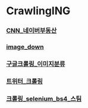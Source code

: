 # CrawlingING
### [CNN_네이버부동산](https://colab.research.google.com/github/songmoo/DataAnalysis/blob/master/CrawlingIMG/CNN_네이버부동산_크롤링.ipynb)
### [image_down](https://colab.research.google.com/github/songmoo/DataAnalysis/blob/master/CrawlingIMG/image_down.ipynb)
### [구글크롤링_이미지분류](https://colab.research.google.com/github/songmoo/DataAnalysis/blob/master/CrawlingIMG/구글크롤링_이미지분류.ipynb)
### [트위터_크롤링](https://colab.research.google.com/github/songmoo/DataAnalysis/blob/master/CrawlingIMG/트위터_크롤링.ipynb)
### [크롤링_selenium_bs4_스팀](https://colab.research.google.com/github/songmoo/DataAnalysis/blob/master/CrawlingIMG/크롤링_selenium_bs4_스팀.ipynb)
